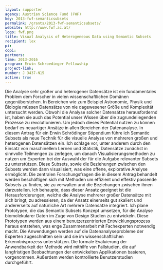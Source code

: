 ```yaml
---
layout: supporter
agency: Austrian Science Fund (FWF)
key: 2013-fwf-semanticsubsets
permalink: /grants/2013-fwf-semanticsubsets/
website: http://www.fwf.ac.at/
logo: fwf.png
title: Visual Analysis of Heterogeneous Data using Semantic Subsets
recipient: lex
pi:
copi:
partners:
time: 2013-2016
program: Erwin Schroedinger Fellowship
project-link: 
number: J 3437-N15
active: true
---
```

Die Analyse sehr großer und heterogener Datensätze ist ein fundamentales Problem dem Forscher in vielen wissenschaftlichen Domänen gegenüberstehen. In Bereichen wie zum Beispiel Astronomie, Physik und Biologie müssen Datensätze von nie dagewesener Größe und Komplexität untersucht werden. Obwohl die Analyse solcher Datensätze herausfordernd ist, haben sie auch das Potential unser Wissen über die zugrundeliegenden Prozesse zu revolutionieren. Um jedoch dieses Potential nutzen zu können bedarf es neuartiger Ansätze in allen Bereichen der Datenanalyse. In diesem Antrag für ein Erwin Schrödinger Stipendium führe ich Semantic Subsets als neue Technik für die visuelle Analyse von mehreren großen und heterogenen Datensätzen ein. Ich schlage vor, unter anderem durch den Einsatz von maschinellem Lernen und Statistik, Datensätze zunächst in sinnvolle Teilmengen zu zerlegen, um danach Visualisierungsmethoden zu nutzen um Experten bei der Auswahl der für die Aufgabe relevanter Subsets zu unterstützen. Diese Subsets, sowie die Beziehungen zwischen den Subsets werden dann visualisiert, was eine offene, explorative Analyse ermöglicht. Die zentralen Forschungsfragen die in diesem Antrag behandelt werden beschäftigen sich mit Methoden um effizient und effektiv passende Subsets zu finden, sie zu verwalten und die Beziehungen zwischen ihnen darzustellen. Ich behaupte, dass dieser Ansatz geeignet ist die Herausforderungen, welche die Analyse mehrerer großer Datensätze mit sich bringt, zu adressieren, da der Ansatz einerseits gut skaliert und andererseits auf natürliche Art mehrere Datensätze integriert. Ich plane Prototypen, die das Semantic Subsets Konzept umsetzen, für die Analyse biomolekularer Daten im Zuge von Design Studien zu entwickeln. Diese Prototypen werden aus einem benutzerzentrierten Entwicklungsprozess heraus entstehen, was enge Zusammenarbeit mit Fachexperten notwendig macht. Die Anwendungen werden auf die Datenanalyseprobleme der Experten zugeschnitten sein und sie im wissenschaftlichen Erkenntnisprozess unterstützen. Die formale Evaluierung der Anwendbarkeit der Methode wird mithilfe von Fallstudien, die auf langfristigen Beobachtungen der entwickelten Applikationen basieren, vorgenommen. Außerdem werden kontrollierte Benutzerstudien durchgeführt. 